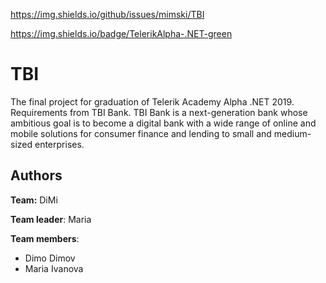 https://img.shields.io/github/issues/mimski/TBI

https://img.shields.io/badge/TelerikAlpha-.NET-green

# TBI
The final project for graduation of Telerik Academy Alpha .NET 2019. Requirements from TBI Bank. TBI Bank is a next-generation bank whose ambitious goal is to become a digital bank with a wide range of online and mobile solutions for consumer finance and lending to small and medium-sized enterprises.


## Authors
**Team:** DiMi

**Team leader**: Maria

**Team members**: 
- Dimo Dimov
- Maria Ivanova

